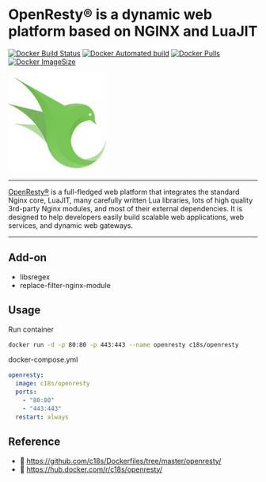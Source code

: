 # OpenResty® is a dynamic web platform based on NGINX and LuaJIT

[![Docker Build Status](https://img.shields.io/docker/build/c18s/openresty.svg)][dockerhub_build]
[![Docker Automated build](https://img.shields.io/docker/automated/c18s/openresty.svg)][dockerhub]
[![Docker Pulls](https://img.shields.io/docker/pulls/c18s/openresty.svg)][dockerhub]
[![Docker ImageSize](https://images.microbadger.com/badges/image/c18s/openresty.svg)][dockerhub_tag]

![Openresty](https://raw.githubusercontent.com/c18s/Dockerfiles/master/openresty/logo.png)

---

[OpenResty®][1] is a full-fledged web platform that integrates the standard Nginx core, LuaJIT, many carefully written Lua libraries, lots of high quality 3rd-party Nginx modules, and most of their external dependencies. It is designed to help developers easily build scalable web applications, web services, and dynamic web gateways.

---

## Add-on

- libsregex
- replace-filter-nginx-module

## Usage

Run container

```bash
docker run -d -p 80:80 -p 443:443 --name openresty c18s/openresty
```

docker-compose.yml

```yaml
openresty:
  image: c18s/openresty
  ports:
    - "80:80"
    - "443:443"
  restart: always
```

## Reference

- 🐛 <https://github.com/c18s/Dockerfiles/tree/master/openresty/>
- 🐳 <https://hub.docker.com/r/c18s/openresty/>

[1]: https://openresty.org/
[dockerhub]: https://hub.docker.com/r/c18s/openresty/
[dockerhub_tag]: https://hub.docker.com/r/c18s/openresty/tags/
[dockerhub_build]: https://hub.docker.com/r/c18s/openresty/builds/

